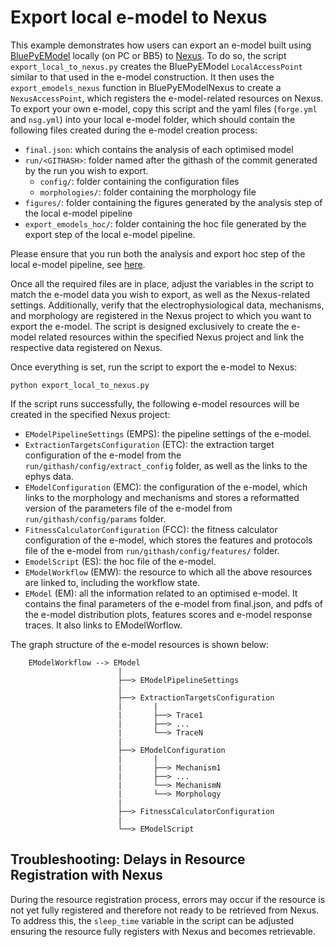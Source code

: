 # Export local e-model to Nexus

This example demonstrates how users can export an e-model built using [BluePyEModel](https://github.com/BlueBrain/BluePyEModel) locally (on PC or BB5) to [Nexus](https://bbp.epfl.ch/nexus/web/). To do so, the script ``export_local_to_nexus.py`` creates the BluePyEModel ``LocalAccessPoint`` similar to that used in the e-model construction. It then uses the ``export_emodels_nexus`` function in BluePyEModelNexus to create a ``NexusAccessPoint``,  which registers the e-model-related resources on Nexus.
To export your own e-model, copy this script and the yaml files (``forge.yml`` and ``nsg.yml``) into your local e-model folder, which should contain the following files created during the e-model creation process:

- ``final.json``: which contains the analysis of each optimised model
- ``run/<GITHASH>``: folder named after the githash of the commit generated by the run you wish to export.
    - ``config/``: folder containing the configuration files
    - ``morphologies/``: folder containing the morphology file
- ``figures/``: folder containing the figures generated by the analysis step of the local e-model pipeline
- ``export_emodels_hoc/``: folder containing the hoc file generated by the export step of the local e-model pipeline.

Please ensure that you run both the analysis and export hoc step of the local e-model pipeline, see [here](https://github.com/BlueBrain/BluePyEModel/tree/main/examples/emodel_pipeline_local_python#running-the-different-steps).

Once all the required files are in place, adjust the variables in the script to match the e-model data you wish to export, as well as the Nexus-related settings. Additionally, verify that the electrophysiological data, mechanisms, and morphology are registered in the Nexus project to which you want to export the e-model.
The script is designed exclusively to create the e-model related resources within the specified Nexus project and link the respective data registered on Nexus.


Once everything is set, run the script to export the e-model to Nexus:
```
python export_local_to_nexus.py
```

If the script runs successfully, the following e-model resources will be created in the specified Nexus project:
- ``EModelPipelineSettings`` (EMPS): the pipeline settings of the e-model.
- ``ExtractionTargetsConfiguration`` (ETC): the extraction target configuration of the e-model from the ``run/githash/config/extract_config`` folder, as well as the links to the ephys data.
- ``EModelConfiguration`` (EMC): the configuration of the e-model, which links to the morphology and mechanisms and stores a reformatted version of the parameters file of the e-model from ``run/githash/config/params`` folder.
- ``FitnessCalculatorConfiguration`` (FCC): the fitness calculator configuration of the e-model, which stores the features and protocols file of the e-model from ``run/githash/config/features/`` folder.
- ``EmodelScript`` (ES): the hoc file of the e-model.
- ``EModelWorkflow`` (EMW): the resource to which all the above resources are linked to, including the workflow state.
- ``EModel`` (EM): all the information related to an optimised e-model. It contains the final parameters of the e-model from final.json, and pdfs of the e-model distribution plots, features scores and e-model response traces. It also links to EModelWorflow.

The graph structure of the e-model resources is shown below:

```
    EModelWorkflow --> EModel
                        |
                        ├──> EModelPipelineSettings
                        |
                        ├──> ExtractionTargetsConfiguration
                        |       |
                        |       ├──> Trace1
                        |       ├──> ...
                        |       └──> TraceN
                        |
                        ├──> EModelConfiguration
                        |       |
                        |       ├──> Mechanism1
                        |       ├──> ...
                        |       └──> MechanismN
                        |       └──> Morphology
                        |
                        ├──> FitnessCalculatorConfiguration
                        |
                        └──> EModelScript
```

## Troubleshooting: Delays in Resource Registration with Nexus
During the resource registration process, errors may occur if the resource is not yet fully registered and therefore not ready to be retrieved from Nexus. To address this, the ``sleep_time`` variable in the script can be adjusted ensuring the resource fully registers with Nexus and becomes retrievable.